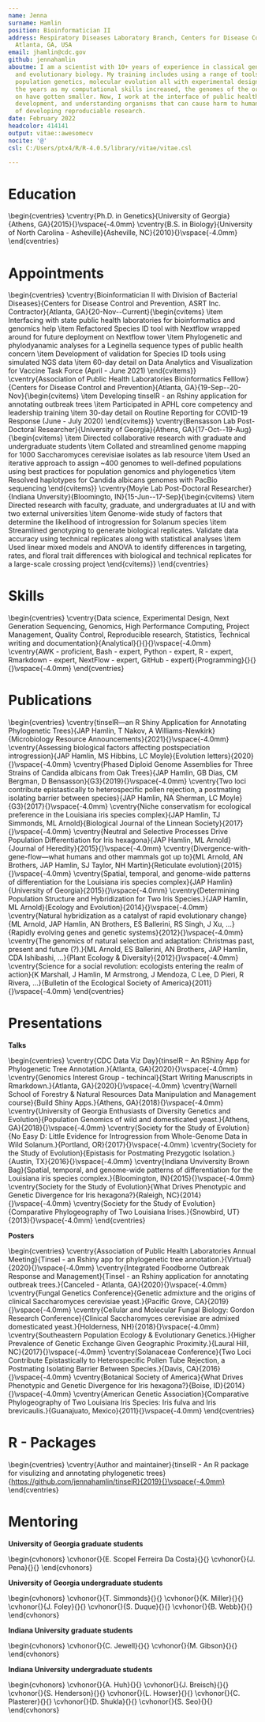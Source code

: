 ```yaml
---
name: Jenna
surname: Hamlin
position: Bioinformatician II
address: Respiratory Diseases Laboratory Branch, Centers for Disease Control and Prevention,
  Atlanta, GA, USA
email: jhamlin@cdc.gov
github: jennahamlin
aboutme: I am a scientist with 10+ years of experience in classical genetics, genomics,
  and evolutionary biology. My training includes using a range of tools - bioinformatics,
  population genetics, molecular evolution all with experimental design in mind. Over
  the years as my computational skills increased, the genomes of the organisms I work
  on have gotten smaller. Now, I work at the interface of public health, application
  development, and understanding organisms that can cause harm to humans with an empahsis
  of developing reproduciable research.
date: February 2022
headcolor: 414141
output: vitae::awesomecv
nocite: '@'
csl: C:/Users/ptx4/R/R-4.0.5/library/vitae/vitae.csl

---
```







# Education

\begin{cventries}
	\cventry{Ph.D. in Genetics}{University of Georgia}{Athens, GA}{2015}{}\vspace{-4.0mm}
	\cventry{B.S. in Biology}{University of North Carolina - Asheville}{Asheville, NC}{2010}{}\vspace{-4.0mm}
\end{cventries}

# Appointments

\begin{cventries}
	\cventry{Bioinformatician II with Division of Bacterial Diseases}{Centers for Disease Control and Prevention, ASRT Inc. Contractor}{Atlanta, GA}{20-Nov--Current}{\begin{cvitems}
\item Interfacing with state public health laboratories for bioinformatics and genomics help
\item Refactored Species ID tool with Nextflow wrapped around for future deployment on Nextflow tower
\item Phylogenetic and phylodyanamic analyses for a Leginella sequence types of public health concern
\item Development of validation for Species ID tools using simulated NGS data
\item 60-day detail on Data Analytics and Visualization for Vaccine Task Force (April - June 2021)
\end{cvitems}}
	\cventry{Association of Public Health Laboratories Bioinformatics Felllow}{Centers for Disease Control and Prevention}{Atlanta, GA}{19-Sep--20-Nov}{\begin{cvitems}
\item Developing tinselR - an Rshiny application for annotating outbreak trees
\item Participated in APHL core competency and leadership training
\item 30-day detail on Routine Reporting for COVID-19 Response (June - July 2020)
\end{cvitems}}
	\cventry{Bensasson Lab Post-Doctoral Researcher}{University of Georgia}{Athens, GA}{17-Oct--19-Aug}{\begin{cvitems}
\item Directed collaborative research with graduate and undergraduate students
\item Collated and streamlined genome mapping for 1000 Saccharomyces cerevisiae isolates as lab resource
\item Used an iterative approach to assign ~400 genomes to well-defined populations using best practices for population genomics and phylogenetics
\item Resolved haplotypes for Candida albicans genomes with PacBio sequencing
\end{cvitems}}
	\cventry{Moyle Lab Post-Doctoral Researcher}{Indiana Unversity}{Bloomingto, IN}{15-Jun--17-Sep}{\begin{cvitems}
\item Directed research with faculty, graduate, and undergraduates at IU and with two external universities
\item Genome-wide study of factors that determine the likelihood of introgression for Solanum species
\item Streamlined genotyping to generate biological replicates. Validate data accuracy using technical replicates along with statistical analyses
\item Used linear mixed models and ANOVA to identify differences in targeting, rates, and floral trait differences with biological and technical replicates for a large-scale crossing project
\end{cvitems}}
\end{cventries}

# Skills

\begin{cventries}
	\cventry{Data science, Experimental Design, Next Generation Sequencing, Genomics, High Performance Computing, Project Management, Quality Control, Reproducible research, Statistics, Technical writing and documentation}{Analytical}{}{}{}\vspace{-4.0mm}
	\cventry{AWK - proficient, Bash - expert, Python - expert, R - expert, Rmarkdown - expert, NextFlow - expert, GitHub - expert}{Programming}{}{}{}\vspace{-4.0mm}
\end{cventries}

# Publications

\begin{cventries}
	\cventry{tinselR—an R Shiny Application for Annotating Phylogenetic Trees}{JAP Hamlin, T Nakov, A Williams-Newkirk}{Microbiology Resource Announcements}{2021}{}\vspace{-4.0mm}
	\cventry{Assessing biological factors affecting postspeciation introgression}{JAP Hamlin, MS Hibbins, LC Moyle}{Evolution letters}{2020}{}\vspace{-4.0mm}
	\cventry{Phased Diploid Genome Assemblies for Three Strains of Candida albicans from Oak Trees}{JAP Hamlin, GB Dias, CM Bergman, D Bensasson}{G3}{2019}{}\vspace{-4.0mm}
	\cventry{Two loci contribute epistastically to heterospecific pollen rejection, a postmating isolating barrier between species}{JAP Hamlin, NA Sherman, LC Moyle}{G3}{2017}{}\vspace{-4.0mm}
	\cventry{Niche conservatism for ecological preference in the Louisiana iris species complex}{JAP Hamlin, TJ Simmonds, ML Arnold}{Biological Journal of the Linnean Society}{2017}{}\vspace{-4.0mm}
	\cventry{Neutral and Selective Processes Drive Population Differentiation for Iris hexagona}{JAP Hamlin, ML Arnold}{Journal of Heredity}{2015}{}\vspace{-4.0mm}
	\cventry{Divergence-with-gene-flow—what humans and other mammals got up to}{ML Arnold, AN Brothers, JAP Hamlin, SJ Taylor, NH Martin}{Reticulate evolution}{2015}{}\vspace{-4.0mm}
	\cventry{Spatial, temporal, and genome-wide patterns of differentiation for the Louisiana iris species complex}{JAP Hamlin}{University of Georgia}{2015}{}\vspace{-4.0mm}
	\cventry{Determining Population Structure and Hybridization for Two Iris Species.}{JAP Hamlin, ML Arnold}{Ecology and Evolution}{2014}{}\vspace{-4.0mm}
	\cventry{Natural hybridization as a catalyst of rapid evolutionary change}{ML Arnold, JAP Hamlin, AN Brothers, ES Ballerini, RS Singh, J Xu, ...}{Rapidly evolving genes and genetic systems}{2012}{}\vspace{-4.0mm}
	\cventry{The genomics of natural selection and adaptation: Christmas past, present and future (?).}{ML Arnold, ES Ballerini, AN Brothers, JAP Hamlin, CDA Ishibashi, ...}{Plant Ecology \& Diversity}{2012}{}\vspace{-4.0mm}
	\cventry{Science for a social revolution: ecologists entering the realm of action}{K Marshall, J Hamlin, M Armstrong, J Mendoza, C Lee, D Pieri, R Rivera, ...}{Bulletin of the Ecological Society of America}{2011}{}\vspace{-4.0mm}
\end{cventries}

# Presentations

**Talks**

\begin{cventries}
	\cventry{CDC Data Viz Day}{tinselR – An RShiny App for Phylogenetic Tree Annotation.}{Atlanta, GA}{2020}{}\vspace{-4.0mm}
	\cventry{Genomics Interest Group - techincal}{Start Writing Manuscripts in Rmarkdown.}{Atlanta, GA}{2020}{}\vspace{-4.0mm}
	\cventry{Warnell School of Forestry \& Natural Resources Data Manipulation and Management course}{Build Shiny Apps.}{Athens, GA}{2018}{}\vspace{-4.0mm}
	\cventry{University of Georgia Enthusiasts of Diversity Genetics and Evolution}{Population Genomics of wild and domesticated yeast.}{Athens, GA}{2018}{}\vspace{-4.0mm}
	\cventry{Society for the Study of Evolution}{No Easy D: Little Evidence for Introgression from Whole-Genome Data in Wild Solanum.}{Portland, OR}{2017}{}\vspace{-4.0mm}
	\cventry{Society for the Study of Evolution}{Epistasis for Postmating Prezygotic Isolation.}{Austin, TX}{2016}{}\vspace{-4.0mm}
	\cventry{Indiana Unviversity Brown Bag}{Spatial, temporal, and genome-wide patterns of differentiation for the Louisiana iris species complex.}{Bloomington, IN}{2015}{}\vspace{-4.0mm}
	\cventry{Society for the Study of Evolution}{What Drives Phenotypic and Genetic Divergence for Iris hexagona?}{Raleigh, NC}{2014}{}\vspace{-4.0mm}
	\cventry{Society for the Study of Evolution}{Comparative Phylogeography of Two Louisiana Irises.}{Snowbird, UT}{2013}{}\vspace{-4.0mm}
\end{cventries}

**Posters**

\begin{cventries}
	\cventry{Association of Public Health Laboratories Annual Meeting}{Tinsel - an Rshiny app for phylogenetic tree annotation.}{Virtual}{2020}{}\vspace{-4.0mm}
	\cventry{Integrated Foodborne Outbreak Response and Management}{Tinsel - an Rshiny application for annotating outbreak trees.}{Canceled - Atlanta, GA}{2020}{}\vspace{-4.0mm}
	\cventry{Fungal Genetics Conference}{Genetic admixture and the origins of clinical Saccharomyces cerevisiae yeast.}{Pacific Grove, CA}{2019}{}\vspace{-4.0mm}
	\cventry{Cellular and Molecular Fungal Biology: Gordon Research Conference}{Clinical Saccharomyces cerevisiae are admixed domesticated yeast.}{Holderness, NH}{2018}{}\vspace{-4.0mm}
	\cventry{Southeastern Population Ecology \& Evolutionary Genetics.}{Higher Prevalence of Genetic Exchange Given Geographic Proximity.}{Laural Hill, NC}{2017}{}\vspace{-4.0mm}
	\cventry{Solanaceae Conference}{Two Loci Contribute Epistastically to Heterospecific Pollen Tube Rejection, a Postmating Isolating Barrier Between Species.}{Davis, CA}{2016}{}\vspace{-4.0mm}
	\cventry{Botanical Society of America}{What Drives Phenotypic and Genetic Divergence for Iris hexagona?}{Boise, ID}{2014}{}\vspace{-4.0mm}
	\cventry{American Genetic Association}{Comparative Phylogeography of Two Louisiana Iris Species: Iris fulva and Iris brevicaulis.}{Guanajuato, Mexico}{2011}{}\vspace{-4.0mm}
\end{cventries}

# R - Packages

\begin{cventries}
	\cventry{Author and maintainer}{tinselR - An R package for visulizing and annotating phylogenetic trees}{https://github.com/jennahamlin/tinselR}{2019}{}\vspace{-4.0mm}
\end{cventries}

# Mentoring

**University of Georgia graduate students**

\begin{cvhonors}
	\cvhonor{}{E. Scopel Ferreira Da Costa}{}{}
	\cvhonor{}{J. Pena}{}{}
\end{cvhonors}

**University of Georgia undergraduate students**

\begin{cvhonors}
	\cvhonor{}{T. Simmonds}{}{}
	\cvhonor{}{K. Miller}{}{}
	\cvhonor{}{J. Foley}{}{}
	\cvhonor{}{S. Duque}{}{}
	\cvhonor{}{B. Webb}{}{}
\end{cvhonors}

**Indiana University graduate students**

\begin{cvhonors}
	\cvhonor{}{C. Jewell}{}{}
	\cvhonor{}{M. Gibson}{}{}
\end{cvhonors}

**Indiana University undergraduate students**

\begin{cvhonors}
	\cvhonor{}{A. Huh}{}{}
	\cvhonor{}{J. Breisch}{}{}
	\cvhonor{}{S. Henderson}{}{}
	\cvhonor{}{L. Howser}{}{}
	\cvhonor{}{C. Plasterer}{}{}
	\cvhonor{}{D. Shukla}{}{}
	\cvhonor{}{S. Seo}{}{}
\end{cvhonors}
